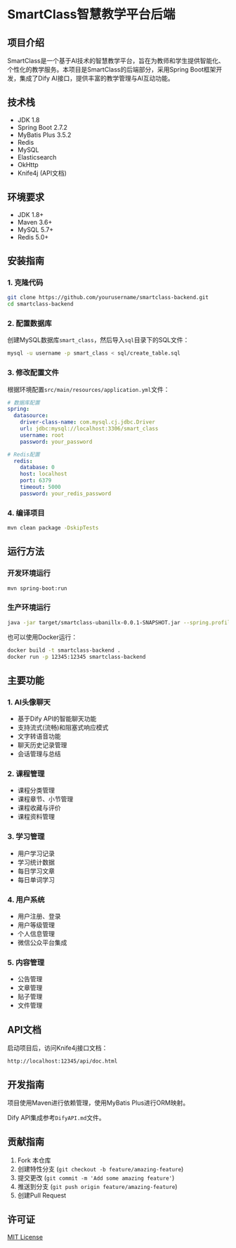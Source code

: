 # SmartClass智慧教学平台后端

## 项目介绍

SmartClass是一个基于AI技术的智慧教学平台，旨在为教师和学生提供智能化、个性化的教学服务。本项目是SmartClass的后端部分，采用Spring Boot框架开发，集成了Dify AI接口，提供丰富的教学管理与AI互动功能。

## 技术栈

- JDK 1.8
- Spring Boot 2.7.2
- MyBatis Plus 3.5.2
- Redis
- MySQL
- Elasticsearch
- OkHttp
- Knife4j (API文档)

## 环境要求

- JDK 1.8+
- Maven 3.6+
- MySQL 5.7+
- Redis 5.0+

## 安装指南

### 1. 克隆代码

```bash
git clone https://github.com/yourusername/smartclass-backend.git
cd smartclass-backend
```

### 2. 配置数据库

创建MySQL数据库`smart_class`，然后导入`sql`目录下的SQL文件：

```bash
mysql -u username -p smart_class < sql/create_table.sql
```

### 3. 修改配置文件

根据环境配置`src/main/resources/application.yml`文件：

```yaml
# 数据库配置
spring:
  datasource:
    driver-class-name: com.mysql.cj.jdbc.Driver
    url: jdbc:mysql://localhost:3306/smart_class
    username: root
    password: your_password

# Redis配置
  redis:
    database: 0
    host: localhost
    port: 6379
    timeout: 5000
    password: your_redis_password
```

### 4. 编译项目

```bash
mvn clean package -DskipTests
```

## 运行方法

### 开发环境运行

```bash
mvn spring-boot:run
```

### 生产环境运行

```bash
java -jar target/smartclass-ubanillx-0.0.1-SNAPSHOT.jar --spring.profiles.active=prod
```

也可以使用Docker运行：

```bash
docker build -t smartclass-backend .
docker run -p 12345:12345 smartclass-backend
```

## 主要功能

### 1. AI头像聊天

- 基于Dify API的智能聊天功能
- 支持流式(流畅)和阻塞式响应模式
- 文字转语音功能
- 聊天历史记录管理
- 会话管理与总结

### 2. 课程管理

- 课程分类管理
- 课程章节、小节管理
- 课程收藏与评价
- 课程资料管理

### 3. 学习管理

- 用户学习记录
- 学习统计数据
- 每日学习文章
- 每日单词学习

### 4. 用户系统

- 用户注册、登录
- 用户等级管理
- 个人信息管理
- 微信公众平台集成

### 5. 内容管理

- 公告管理
- 文章管理
- 贴子管理
- 文件管理

## API文档

启动项目后，访问Knife4j接口文档：

```
http://localhost:12345/api/doc.html
```

## 开发指南

项目使用Maven进行依赖管理，使用MyBatis Plus进行ORM映射。

Dify API集成参考`DifyAPI.md`文件。

## 贡献指南

1. Fork 本仓库
2. 创建特性分支 (`git checkout -b feature/amazing-feature`)
3. 提交更改 (`git commit -m 'Add some amazing feature'`)
4. 推送到分支 (`git push origin feature/amazing-feature`)
5. 创建Pull Request

## 许可证

[MIT License](LICENSE)